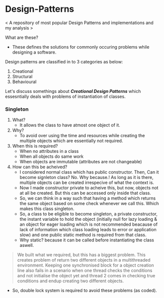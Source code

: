# Design-Patterns
< A repository of most popular Design Patterns and implementations and my analysis >

What are these?
- These defines the solutions for commonly occuring problems while designing a software.

Design patterns are classified in to 3 categories as below:
1. Creational
2. Structural
3. Behavioural

Let's discuss somethings about _**Creational Design Patterns**_ which essesntially deals with problems of instantiation of classes.
### Singleton
1. What?
    - It allows the class to have atmost one object of it.
2. Why?
    -  To avoid over using the time and resources while creating the multiple objects which are essentially not required.
3. When this is required?
    - When no attributes in  a class
    - When all objects do same work
    - When objects are immutable (attributes are not changeable)
4. How can this be acheived?
    - I considered normal class which has public constructor. Then, Can it become signleton class? No. Why because.! As long as it is there, multiple objects can be created irrespecive of what the context is.
    - Now I made constructor private to acheive this, but now, objects not at all be created. But this can be accessed only inside that class.
    - So, we can think in a way such that having a method which returns the same object based on some check whenever we call this. Which makes this class singleton.
    - So, a class to be eligible to become singleton, a private constructor, the instant variable to hold the object (initially null for lazy loading & an object for eager loading which is not recommended beacause of lack of information which class loading leads to error or application slow) and one public static method is required from that class.
    - Why static? because it can be called before instantiating the class aswell.
> We built what we required, but this has a biggest problem. This creates problem of return two different objects in a multithreaded environment.
Keeping one synchronised block for a object creation line also fails in a scenario when one thread checks the conditions and not initialise the object yet and thread 2 comes in checking true conditions and endup creating two different objects.
- So, double lock system is required to avoid these problems (as coded).
